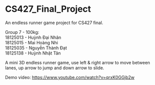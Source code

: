 # CS427_Final_Project
An endless runner game project for CS427 final.  

Group 7 - 100kg:  
18125013 - Huỳnh Đại Nhân  
18125015 - Mai Hoàng Nhi  
18125035 - Nguyễn Thành Đạt  
18125138 - Huỳnh Nhật Tân  

A mini 3D endless runner game, use left & right arrow to move between lanes, up arrow to jump and down arrow to slide.

Demo video: https://www.youtube.com/watch?v=qrxK0GGjb2w
